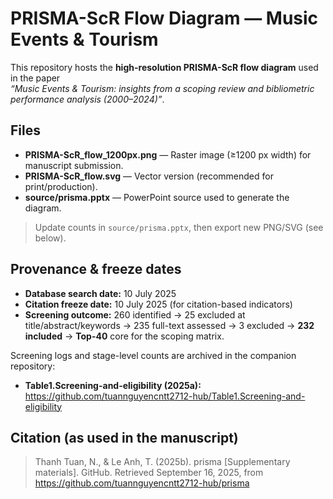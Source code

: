 # PRISMA-ScR Flow Diagram — Music Events & Tourism

This repository hosts the **high-resolution PRISMA-ScR flow diagram** used in the paper  
*“Music Events & Tourism: insights from a scoping review and bibliometric performance analysis (2000–2024)”*.

## Files
- **PRISMA-ScR_flow_1200px.png** — Raster image (≥1200 px width) for manuscript submission.
- **PRISMA-ScR_flow.svg** — Vector version (recommended for print/production).
- **source/prisma.pptx** — PowerPoint source used to generate the diagram.

> Update counts in `source/prisma.pptx`, then export new PNG/SVG (see below).

## Provenance & freeze dates
- **Database search date:** 10 July 2025  
- **Citation freeze date:** 10 July 2025 (for citation-based indicators)  
- **Screening outcome:** 260 identified → 25 excluded at title/abstract/keywords → 235 full-text assessed → 3 excluded → **232 included** → **Top-40** core for the scoping matrix.

Screening logs and stage-level counts are archived in the companion repository:  
- **Table1.Screening-and-eligibility (2025a):** https://github.com/tuannguyencntt2712-hub/Table1.Screening-and-eligibility

## Citation (as used in the manuscript)
> Thanh Tuan, N., & Le Anh, T. (2025b). prisma [Supplementary materials]. GitHub. Retrieved September 16, 2025, from https://github.com/tuannguyencntt2712-hub/prisma



